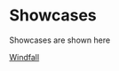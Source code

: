 # Showcases

Showcases are shown here

[Windfall](https://radagasd.github.io/MyWebsite/Showcases/Windfall (prototype))